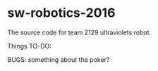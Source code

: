 # sw-robotics-2016

The source code for team 2129 ultraviolets robot.

Things TO-DO:


BUGS:
something about the poker?
